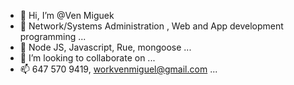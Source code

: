 - 👋 Hi, I’m @Ven Miguek
- 👀 Network/Systems Administration , Web and App development programming ...
- 🌱 Node JS, Javascript, Rue, mongoose ...
- 💞️ I’m looking to collaborate on ...
- 📫 647 570 9419, workvenmiguel@gmail.com ...

<!---
venM123/venM123 is a ✨ special ✨ repository because its `README.md` (this file) appears on your GitHub profile.
You can click the Preview link to take a look at your changes.
--->
